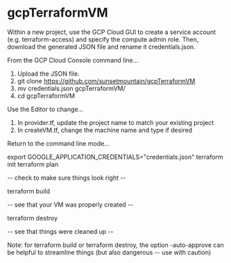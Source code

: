 # gcpTerraformVM

Within a new project, use the GCP Cloud GUI to create a service account (e.g. terraform-access) and specify the compute admin role. Then, download the generated JSON file and rename it credentials.json.

From the GCP Cloud Console command line...

1. Upload the JSON file.
2. git clone https://github.com/sunsetmountain/gcpTerraformVM
3. mv credentials.json gcpTerraformVM/
4. cd gcpTerraformVM

Use the Editor to change...

1. In provider.tf, update the project name to match your existing project
2. In createVM.tf, change the machine name and type if desired

Return to the command line mode...

export GOOGLE_APPLICATION_CREDENTIALS="credentials.json"
terraform init
terraform plan

-- check to make sure things look right --

terraform build

-- see that your VM was properly created --

terraform destroy

-- see that things were cleaned up --

Note: for terraform build or terraform destroy, the option -auto-approve can be helpful to streamline things (but also dangerous -- use with caution)
